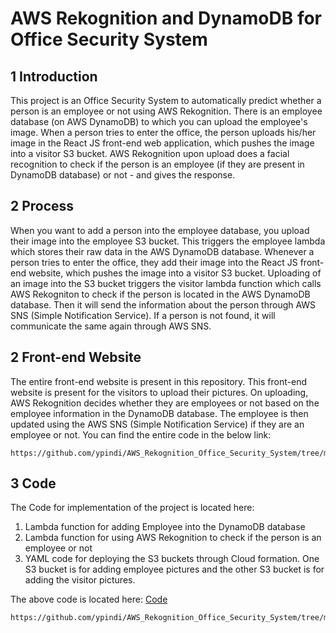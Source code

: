 # AWS Rekognition and DynamoDB for Office Security System

## 1 Introduction
This project is an Office Security System to automatically predict whether a person is an employee or not using 
AWS Rekognition. There is an employee database (on AWS DynamoDB) to which you can upload the employee's image. 
When a person tries to enter the office, the
person uploads his/her image in the React JS front-end web application, which pushes
the image into a visitor S3 bucket. AWS Rekognition upon upload does a facial
recognition to check if the person is an employee (if they are present in DynamoDB
database) or not - and gives the response.

## 2 Process
When you want to add a person into the employee database, you upload their image into the employee S3 bucket.
This triggers the employee lambda which stores their raw data in the AWS DynamoDB database.
Whenever a person tries to enter the office, they add their image into the React JS front-end website,
which pushes the image into a visitor S3 bucket. Uploading of an image into the S3 bucket triggers
the visitor lambda function which calls AWS Rekogniton to check if the person is located in the AWS DynamoDB database.
Then it will send the information about the person through AWS SNS (Simple Notification Service). If a person is not found,
it will communicate the same again through AWS SNS.

## 2 Front-end Website
The entire front-end website is present in this repository. This front-end website is present for the visitors to upload their pictures. On uploading, AWS Rekognition decides whether they are
employees or not based on the employee information in the DynamoDB database. The employee is then updated using the AWS SNS (Simple Notification Service) if they are an employee
or not. You can find the entire code in the below link:
```
https://github.com/ypindi/AWS_Rekognition_Office_Security_System/tree/main/Website
```

## 3 Code
The Code for implementation of the project is located here:
1. Lambda function for adding Employee into the DynamoDB database
2. Lambda function for using AWS Rekognition to check if the person is an employee or not
3. YAML code for deploying the S3 buckets through Cloud formation. One S3 bucket is for adding employee pictures and the other S3 bucket is for adding the visitor pictures.

The above code is located here:
[Code](https://github.com/ypindi/AWS_Rekognition_Office_Security_System/tree/main/Code)
```
https://github.com/ypindi/AWS_Rekognition_Office_Security_System/tree/main/Code
```
